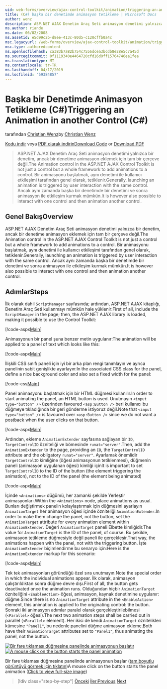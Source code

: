 ```yaml
---
uid: web-forms/overview/ajax-control-toolkit/animation/triggering-an-animation-in-another-control-cs
title: (C#) başka bir denetimde animasyon tetikleme | Microsoft Docs
author: wenz
description: ASP.NET AJAX Denetim Araç Seti animasyon denetimi yalnızca bir denetim, ancak bir denetime animasyon eklemek için tam bir çerçeve değil. Genellikle, başlatma bir...
ms.author: riande
ms.date: 06/02/2008
ms.assetid: e5d99c2b-d8ee-413c-80d5-c120cffb0a4c
msc.legacyurl: /web-forms/overview/ajax-control-toolkit/animation/triggering-an-animation-in-another-control-cs
msc.type: authoredcontent
ms.openlocfilehash: ca383b7a82b754c7556dcea3bcdb8e28e5c7a45d
ms.sourcegitcommit: 0f1119340e4464720cfd16d0ff15764746ea1fea
ms.translationtype: MT
ms.contentlocale: tr-TR
ms.lasthandoff: 04/17/2019
ms.locfileid: "59384857"
---
```

# <a name="triggering-an-animation-in-another-control-c"></a><span data-ttu-id="376b0-104">Başka bir Denetimde Animasyon Tetikleme (C#)</span><span class="sxs-lookup"><span data-stu-id="376b0-104">Triggering an Animation in another Control (C#)</span></span>

<span data-ttu-id="376b0-105">tarafından [Christian Wenz](https://github.com/wenz)</span><span class="sxs-lookup"><span data-stu-id="376b0-105">by [Christian Wenz](https://github.com/wenz)</span></span>

<span data-ttu-id="376b0-106">[Kodu indir](http://download.microsoft.com/download/f/9/a/f9a26acd-8df4-4484-8a18-199e4598f411/Animation8.cs.zip) veya [PDF olarak indirin](http://download.microsoft.com/download/6/7/1/6718d452-ff89-4d3f-a90e-c74ec2d636a3/animation8CS.pdf)</span><span class="sxs-lookup"><span data-stu-id="376b0-106">[Download Code](http://download.microsoft.com/download/f/9/a/f9a26acd-8df4-4484-8a18-199e4598f411/Animation8.cs.zip) or [Download PDF](http://download.microsoft.com/download/6/7/1/6718d452-ff89-4d3f-a90e-c74ec2d636a3/animation8CS.pdf)</span></span>

> <span data-ttu-id="376b0-107">ASP.NET AJAX Denetim Araç Seti animasyon denetimi yalnızca bir denetim, ancak bir denetime animasyon eklemek için tam bir çerçeve değil.</span><span class="sxs-lookup"><span data-stu-id="376b0-107">The Animation control in the ASP.NET AJAX Control Toolkit is not just a control but a whole framework to add animations to a control.</span></span> <span data-ttu-id="376b0-108">Bir animasyonu başlatmak, aynı denetimi ile kullanıcı etkileşimi tarafından genel olarak, tetiklenir.</span><span class="sxs-lookup"><span data-stu-id="376b0-108">Generally, launching an animation is triggered by user interaction with the same control.</span></span> <span data-ttu-id="376b0-109">Ancak aynı zamanda başka bir denetimde bir denetimi ve sonra animasyon ile etkileşim kurmak mümkün.</span><span class="sxs-lookup"><span data-stu-id="376b0-109">It is however also possible to interact with one control and then animation another control.</span></span>


## <a name="overview"></a><span data-ttu-id="376b0-110">Genel Bakış</span><span class="sxs-lookup"><span data-stu-id="376b0-110">Overview</span></span>

<span data-ttu-id="376b0-111">ASP.NET AJAX Denetim Araç Seti animasyon denetimi yalnızca bir denetim, ancak bir denetime animasyon eklemek için tam bir çerçeve değil.</span><span class="sxs-lookup"><span data-stu-id="376b0-111">The Animation control in the ASP.NET AJAX Control Toolkit is not just a control but a whole framework to add animations to a control.</span></span> <span data-ttu-id="376b0-112">Bir animasyonu başlatmak, aynı denetimi ile kullanıcı etkileşimi tarafından genel olarak, tetiklenir.</span><span class="sxs-lookup"><span data-stu-id="376b0-112">Generally, launching an animation is triggered by user interaction with the same control.</span></span> <span data-ttu-id="376b0-113">Ancak aynı zamanda başka bir denetimde bir denetimi ve sonra animasyon ile etkileşim kurmak mümkün.</span><span class="sxs-lookup"><span data-stu-id="376b0-113">It is however also possible to interact with one control and then animation another control.</span></span>

## <a name="steps"></a><span data-ttu-id="376b0-114">Adımlar</span><span class="sxs-lookup"><span data-stu-id="376b0-114">Steps</span></span>

<span data-ttu-id="376b0-115">İlk olarak dahil `ScriptManager` sayfasında; ardından, ASP.NET AJAX kitaplığı, Denetim Araç Seti kullanmayı mümkün hale yüklenir:</span><span class="sxs-lookup"><span data-stu-id="376b0-115">First of all, include the `ScriptManager` in the page; then, the ASP.NET AJAX library is loaded, making it possible to use the Control Toolkit:</span></span>

[!code-aspx[Main](triggering-an-animation-in-another-control-cs/samples/sample1.aspx)]

<span data-ttu-id="376b0-116">Animasyonun bir panel şuna benzer metin uygulanır:</span><span class="sxs-lookup"><span data-stu-id="376b0-116">The animation will be applied to a panel of text which looks like this:</span></span>

[!code-aspx[Main](triggering-an-animation-in-another-control-cs/samples/sample2.aspx)]

<span data-ttu-id="376b0-117">İlişkili CSS sınıfı paneli için iyi bir arka plan rengi tanımlayın ve ayrıca panelinin sabit genişlikte ayarlayın:</span><span class="sxs-lookup"><span data-stu-id="376b0-117">In the associated CSS class for the panel, define a nice background color and also set a fixed width for the panel:</span></span>

[!code-css[Main](triggering-an-animation-in-another-control-cs/samples/sample3.css)]

<span data-ttu-id="376b0-118">Panel animasyonu başlatmak için bir HTML düğmesi kullanılır.</span><span class="sxs-lookup"><span data-stu-id="376b0-118">In order to start animating the panel, an HTML button is used.</span></span> <span data-ttu-id="376b0-119">Unutmayın `<input type="button" />` üzerinden favoured `<asp:Button />` beri kullanıcı bu düğmeye tıkladığında bir geri gönderme istiyoruz değil.</span><span class="sxs-lookup"><span data-stu-id="376b0-119">Note that `<input type="button" />` is favoured over `<asp:Button />` since we do not want a postback when the user clicks on that button.</span></span>

[!code-aspx[Main](triggering-an-animation-in-another-control-cs/samples/sample4.aspx)]

<span data-ttu-id="376b0-120">Ardından, ekleme `AnimationExtender` sayfasına sağlayan bir `ID`, `TargetControlID` özniteliği ve bömesinde `runat="server"`.</span><span class="sxs-lookup"><span data-stu-id="376b0-120">Then, add the `AnimationExtender` to the page, providing an `ID`, the `TargetControlID` attribute and the obligatory `runat="server"`.</span></span> <span data-ttu-id="376b0-121">Ayarlamak önemlidir `TargetControlID` kimliğine (öğesi animasyonun tetiklenmesi), düğmenin paneli (animasyon uygulanan öğesi) kimliği için</span><span class="sxs-lookup"><span data-stu-id="376b0-121">It is important to set `TargetControlID` to the ID of the button (the element triggering the animation), not to the ID of the panel (the element being animated)</span></span>

[!code-aspx[Main](triggering-an-animation-in-another-control-cs/samples/sample5.aspx)]

<span data-ttu-id="376b0-122">İçinde `<Animations>` düğümü, her zamanki şekilde Yerleştir animasyonları.</span><span class="sxs-lookup"><span data-stu-id="376b0-122">Within the `<Animations>` node, place animations as usual.</span></span> <span data-ttu-id="376b0-123">Bunları değiştirmek panelin kolaylaştırmak için düğmesini ayarlayın `AnimationTarget` her animasyon öğesi içinde özniteliği `AnimationExtender`.</span><span class="sxs-lookup"><span data-stu-id="376b0-123">In order to make them change the panel, not the button, set the `AnimationTarget` attribute for every animation element within `AnimationExtender`.</span></span> <span data-ttu-id="376b0-124">Değeri `AnimationTarget` paneli Elbette kimliğidir.</span><span class="sxs-lookup"><span data-stu-id="376b0-124">The value for `AnimationTarget` is the ID of the panel, of course.</span></span> <span data-ttu-id="376b0-125">Bu şekilde, animasyon tetikleme düğmesiyle değil paneli ile gerçekleşir.</span><span class="sxs-lookup"><span data-stu-id="376b0-125">That way, the animations happen with the panel, not with the triggering button.</span></span> <span data-ttu-id="376b0-126">İşte `AnimationExtender` biçimlendirme bu senaryo için:</span><span class="sxs-lookup"><span data-stu-id="376b0-126">Here is the `AnimationExtender` markup for this scenario:</span></span>

[!code-aspx[Main](triggering-an-animation-in-another-control-cs/samples/sample6.aspx)]

<span data-ttu-id="376b0-127">Tek tek animasyonları göründüğü özel sıra unutmayın.</span><span class="sxs-lookup"><span data-stu-id="376b0-127">Note the special order in which the individual animations appear.</span></span> <span data-ttu-id="376b0-128">İlk olarak, animasyon çalıştırıldıktan sonra düğme devre dışı.</span><span class="sxs-lookup"><span data-stu-id="376b0-128">First of all, the button gets deactivated once the animation runs.</span></span> <span data-ttu-id="376b0-129">Olduğundan hiçbir `AnimationTarget` özniteliğini `<EnableAction>` öğesi, animasyon, kaynak denetimine uygulanır: düğme.</span><span class="sxs-lookup"><span data-stu-id="376b0-129">Since there is no `AnimationTarget` attribute in the `<EnableAction>` element, this animation is applied to the originating control: the button.</span></span> <span data-ttu-id="376b0-130">Sonraki iki animasyon adımlar paralel olarak gerçekleştirilebilmesi (`<Parallel>` öğesi).</span><span class="sxs-lookup"><span data-stu-id="376b0-130">The next two animation steps shall be carried out in parallel (`<Parallel>` element).</span></span> <span data-ttu-id="376b0-131">Her ikisi de kendi `AnimationTarget` öznitelikleri kümesine `"Panel1"`, bu nedenle panelini düğme animasyon ekleme.</span><span class="sxs-lookup"><span data-stu-id="376b0-131">Both have their `AnimationTarget` attributes set to `"Panel1"`, thus animating the panel, not the button.</span></span>


<span data-ttu-id="376b0-132">[![Bir fare tıklaması düğmesine panelinde animasyonun başlatır](triggering-an-animation-in-another-control-cs/_static/image2.png)](triggering-an-animation-in-another-control-cs/_static/image1.png)</span><span class="sxs-lookup"><span data-stu-id="376b0-132">[![A mouse click on the button starts the panel animation](triggering-an-animation-in-another-control-cs/_static/image2.png)](triggering-an-animation-in-another-control-cs/_static/image1.png)</span></span>

<span data-ttu-id="376b0-133">Bir fare tıklaması düğmesine panelinde animasyonun başlar ([tam boyutlu görüntüyü görmek için tıklatın](triggering-an-animation-in-another-control-cs/_static/image3.png))</span><span class="sxs-lookup"><span data-stu-id="376b0-133">A mouse click on the button starts the panel animation ([Click to view full-size image](triggering-an-animation-in-another-control-cs/_static/image3.png))</span></span>

> [!div class="step-by-step"]
> <span data-ttu-id="376b0-134">[Önceki](disabling-actions-during-animation-cs.md)
> [İleri](modifying-animations-from-the-server-side-cs.md)</span><span class="sxs-lookup"><span data-stu-id="376b0-134">[Previous](disabling-actions-during-animation-cs.md)
[Next](modifying-animations-from-the-server-side-cs.md)</span></span>

